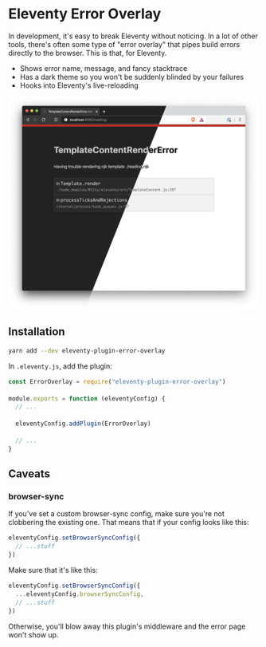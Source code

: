 # Eleventy Error Overlay

In development, it's easy to break Eleventy without noticing. In a lot of other tools, there's often some type of "error overlay" that pipes build errors directly to the browser. This is that, for Eleventy.

- Shows error name, message, and fancy stacktrace
- Has a dark theme so you won't be suddenly blinded by your failures
- Hooks into Eleventy's live-reloading

![](./docs/screenshot.png)

## Installation

```sh
yarn add --dev eleventy-plugin-error-overlay
```

In `.eleventy.js`, add the plugin:

```js
const ErrorOverlay = require("eleventy-plugin-error-overlay")

module.exports = function (eleventyConfig) {
  // ...

  eleventyConfig.addPlugin(ErrorOverlay)

  // ...
}
```

## Caveats

### browser-sync

If you've set a custom browser-sync config, make sure you're not clobbering the existing one. That means that if your config looks like this:

```js
eleventyConfig.setBrowserSyncConfig({
  // ...stuff
})
```

Make sure that it's like this:

```js
eleventyConfig.setBrowserSyncConfig({
  ...eleventyConfig.browserSyncConfig,
  // ...stuff
})
```

Otherwise, you'll blow away this plugin's middleware and the error page won't show up.
